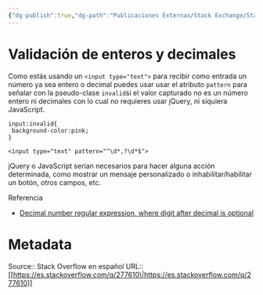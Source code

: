```yaml
---
{"dg-publish":true,"dg-path":"Publicaciones Externas/Stack Exchange/Stack Overflow en español/es.stackoverflow.com-277610.md","permalink":"/publicaciones-externas/stack-exchange/stack-overflow-en-espanol/es-stackoverflow-com-277610/","title":"Validación de enteros y decimales","hide":true,"noteIcon":"\"0\"","created":"2024-04-03T12:49:10.506-06:00","updated":"2024-04-05T16:43:55.535-06:00"}
---
```


# Validación de enteros y decimales

Como estás usando un `<input type="text">` para recibir como entrada un número ya sea entero o decimal puedes usar usar el atributo `pattern` para señalar con la pseudo-clase `invalid`si el valor capturado no es un número entero ni decimales con lo cual no requieres usar jQuery, ni siquiera JavaScript.

<!-- begin snippet: js hide: false console: true babel: false -->

<!-- language: lang-css -->

    input:invalid{
     background-color:pink;
    }

<!-- language: lang-html -->

    <input type="text" pattern="^\d*,?\d*$">

<!-- end snippet -->

jQuery o JavaScript serían necesarios para hacer alguna acción determinada, como mostrar un mensaje personalizado o inhabilitar/habilitar un botón, otros campos, etc.



Referencia

- [Decimal number regular expression, where digit after decimal is optional](https://stackoverflow.com/q/12117024/1595451)

# Metadata
Source:: Stack Overflow en español
URL:: [[https://es.stackoverflow.com/q/277610\|https://es.stackoverflow.com/q/277610]]

